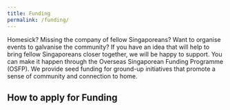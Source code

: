 ```yaml
---
title: Funding
permalink: /funding/
---
```


Homesick? Missing the company of fellow Singaporeans? Want to organise events to galvanise the community? If you have an idea that will help to bring fellow Singaporeans closer together, we will be happy to support. You can make it happen through the Overseas Singaporean Funding Programme (OSFP). We provide seed funding for ground-up initiatives that promote a sense of community and connection to home.

## How to apply for Funding
